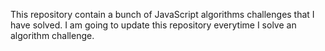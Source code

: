This repository contain a bunch of JavaScript algorithms challenges that I have solved.
I am going to update this repository everytime I solve an algorithm challenge.
